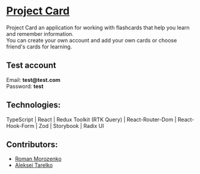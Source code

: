 # [Project Card](https://project-card-ruddy.vercel.app/)

<p>Project Card an application for working with flashcards that help you learn and remember information. 
   <br>
   You can create your own account and add your own cards or choose friend's cards for learning.</p>

## Test account 

<p>Email: <b>test@test.com</b> <br> Password: <b>test</b><p>

## Technologies:
TypeScript | React | Redux Toolkit (RTK Query) | React-Router-Dom | React-Hook-Form | Zod | Storybook | Radix UI

## Contributors: 
- [Roman Morozenko](https://github.com/RomanMorozenko)
- [Aleksei Tarelko](https://github.com/talerqa)





